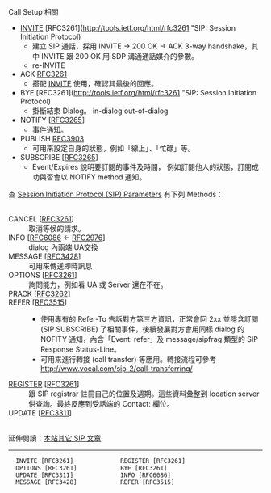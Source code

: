 Call Setup 相關
* [INVITE](http://lirobo.blogspot.tw/2010/10/sip-invite.html) [RFC3261](http://tools.ietf.org/html/rfc3261 "SIP: Session Initiation Protocol)
	* 建立 SIP 通話，採用 INVITE → 200 OK → ACK 3-way handshake，其中 INVITE 跟 200 OK 用 SDP 溝通通話媒介的參數。
	* re-INVITE
* ACK [RFC3261](http://tools.ietf.org/html/rfc3261 "SIP: Session Initiation Protocol")
	* 搭配 <a href="http://lirobo.blogspot.tw/2010/10/sip-invite.html">INVITE</a> 使用，確認其最後的回應。
* BYE [RFC3261](http://tools.ietf.org/html/rfc3261 "SIP: Session Initiation Protocol)
	* 掛斷結束 Dialog。
in-dialog
out-of-dialog
* NOTIFY [<a href="http://tools.ietf.org/html/rfc3265">RFC3265</a>]
	* 事件通知。
* PUBLISH [RFC3903](http://tools.ietf.org/html/rfc3903)
	* 可用來設定自身的狀態，例如「線上」、「忙碌」等。
* SUBSCRIBE [<a href="http://tools.ietf.org/html/rfc3265">RFC3265</a>]
	* Event/Expires 說明要訂閱的事件及時間， 例如訂閱他人的狀態，訂閱成功與否會以 NOTIFY method 通知。

查 <a href="http://www.iana.org/assignments/sip-parameters">Session Initiation Protocol (SIP) Parameters</a> 有下列 Methods：<br />
<br>
<dl>
<dt>CANCEL [<a href="http://tools.ietf.org/html/rfc3261" title="SIP: Session Initiation Protocol">RFC3261</a>]</dt>
<dd>取消等候的請求。</dd>
<dt>INFO [<a href="http://tools.ietf.org/html/rfc6086" title="Session Initiation Protocol (SIP) INFO Method and Package Framework">RFC6086</a> ← <a href="http://tools.ietf.org/html/rfc2976" title="The SIP INFO Method">RFC2976</a>]</dt>
<dd>dialog 內兩端 UA交換</dd>
<dt>MESSAGE [<a href="http://tools.ietf.org/html/rfc3428">RFC3428</a>]</dt>
<dd>可用來傳送即時訊息</dd>
<dt>OPTIONS [<a href="http://tools.ietf.org/html/rfc3261" title="SIP: Session Initiation Protocol">RFC3261</a>]</dt>
<dd>詢問能力，例如看 UA 或 Server 還在不在。</dd>
<dt>PRACK [<a href="http://tools.ietf.org/html/rfc3262">RFC3262</a>]</dt>
<dt>REFER [<a href="http://tools.ietf.org/html/rfc3515">RFC3515</a>]</dt>
<dd><ul>
<li>使用專有的 Refer-To 告訴對方第三方資訊，正常會回 2xx 並隱含訂閱 (SIP SUBSCRIBE) 了相關事件，後續發展對方會用同樣 dialog 的 NOFITY 通知，內含「Event: refer」及 message/sipfrag 類型的 SIP Response Status-Line。</li>
<li>可用來進行轉接 (call transfer) 等應用。轉接流程可參考 <a href="http://www.vocal.com/sip-2/call-transferring/">http://www.vocal.com/sip-2/call-transferring/</a></li>
</ul>
</dd>
<dt><a href="http://lirobo.blogspot.tw/2016/07/sip-register.html">REGISTER</a> [<a href="http://tools.ietf.org/html/rfc3261" title="SIP: Session Initiation Protocol">RFC3261</a>]</dt>
<dd>跟 SIP registrar 註冊自己的位置及週期。這些資料彙整到 location server 供查詢。最終反應到受話端的 Contact: 欄位。   </dd>
<dt>UPDATE [<a href="http://tools.ietf.org/html/rfc3311">RFC3311</a>]</dt>
</dl>
<br />
延伸閱讀：<a href="http://lirobo.blogspot.tw/2015/01/sip.html">本站其它 SIP 文章</a>

-------
      INVITE [RFC3261]             REGISTER [RFC3261]
      OPTIONS [RFC3261]            BYE [RFC3261]
      UPDATE [RFC3311]             INFO [RFC6086]
      MESSAGE [RFC3428]            REFER [RFC3515]

